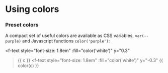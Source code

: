 # Using colors

### Preset colors

A compact set of useful colors are available as CSS variables, `var(--purple)` and Javascript functions `color('purple')`:

<f-scene
  width="150" height="150"
  v-for="c in [
    'purple', 
    'red',
    'yellow',
    'darkblue',
    'blue',
    'lightblue',
    'darkestgray',
    'darkergray',
    'darkgray',
    'gray',
    'lightgray', 
    'lightergray', 
]">
  <f-circle
    :fill="color(c)"
    stroke="none"
    r="1.8"
  />
  <f-text
    style="font-size: 1.8em"
    :fill="color('white')"
    y="0.3"
  >{{ c }}</f-text>
  <f-text
    style="font-size: 1.8em"
    :fill="color('white')"
    y="-0.3"
  >{{ color(c) }}</f-text>
</f-scene>
